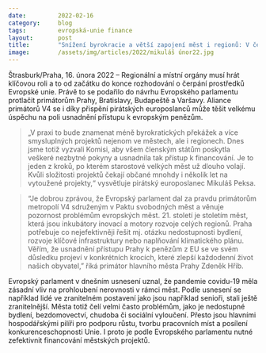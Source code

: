 ```yaml
---
date:         2022-02-16
category:     blog
tags:         evropská-unie finance
layout:       post
title:        "Snížení byrokracie a větší zapojení měst i regionů: V čerpání evropských peněz se blýská na lepší časy"
image:        /assets/img/articles/2022/mikuláš únor22.jpg
---
```


Štrasburk/Praha, 16. února 2022 – Regionální a místní orgány musí hrát klíčovou roli a to od začátku do konce rozhodování o čerpání prostředků Evropské unie. Právě to se podařilo do návrhu Evropského parlamentu protlačit primátorům Prahy, Bratislavy, Budapeště a Varšavy. Aliance primátorů V4 se i díky přispění pirátských europoslanců může těšit velkému úspěchu na poli usnadnění přístupu k evropským penězům.

> „V praxi to bude znamenat méně byrokratických překážek a více smysluplných projektů nejenom ve městech, ale i regionech. Dnes jsme totiž vyzvali Komisi, aby všem členským státům poskytla veškeré nezbytné pokyny a usnadnila tak přístup k financování. Je to jeden z kroků, po kterém starostové velkých měst už dlouho volají. Kvůli složitosti projektů čekají občané mnohdy i několik let na vytoužené projekty,“ vysvětluje pirátský europoslanec Mikuláš Peksa.

> “Je dobrou zprávou, že Evropský parlament dal za pravdu primátorům metropolí V4 sdruženým v Paktu svobodných měst a věnuje pozornost problémům evropských měst. 21. století je stoletím měst, která jsou inkubátory inovací a motory rozvoje celých regionů. Praha potřebuje co nejefektivněji řešit mj. otázku nedostupnosti bydlení, rozvoje klíčové infrastruktury nebo naplňování klimatického plánu. Věřím, že usnadnění přístupu Prahy k penězům z EU se ve svém důsledku projeví v konkrétních krocích, které zlepší každodenní život našich obyvatel,” říká primátor hlavního města Prahy Zdeněk Hřib.

Evropský parlament v dnešním usnesení uznal, že pandemie covidu-19 měla zásadní vliv na prohloubení nerovnosti v rámci měst. Podle usnesení se například lidé ve zranitelném postavení jako jsou například senioři, stali ještě zranitelnější. Města totiž čelí velmi často problémům, jako je nedostupné bydlení, bezdomovectví, chudoba či sociální vyloučení. Přesto jsou hlavními hospodářskými pilíři pro podporu růstu, tvorbu pracovních míst a posílení konkurenceschopnosti Unie. I proto je podle Evropského parlamentu nutné zefektivnit financování městských projektů.
